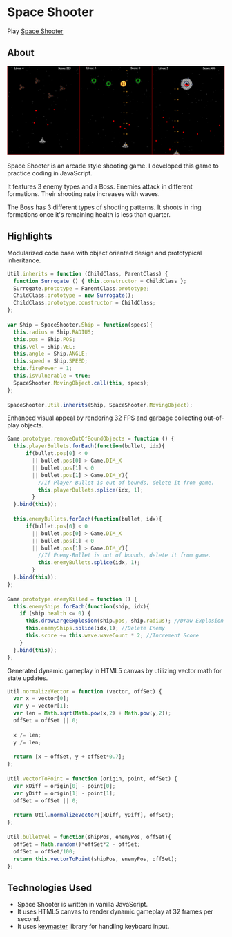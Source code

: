 # Space Shooter

Play [Space Shooter](http://sangamk.com/spaceshooter)

## About
![space_shooter image](space_shooter.jpg)
<p>Space Shooter is an arcade style shooting game. I developed this game to practice coding in JavaScript.</p>

<p>It features 3 enemy types and a Boss. Enemies attack in different formations. Their shooting rate increases with waves.

<p>The Boss has 3 different types of shooting patterns. It shoots in ring formations once it's remaining health is less than quarter.</p>

## Highlights
Modularized code base with object oriented design and prototypical inheritance.
```JavaScript
Util.inherits = function (ChildClass, ParentClass) {
  function Surrogate () { this.constructor = ChildClass };
  Surrogate.prototype = ParentClass.prototype;
  ChildClass.prototype = new Surrogate();
  ChildClass.prototype.constructor = ChildClass;
};

var Ship = SpaceShooter.Ship = function(specs){
  this.radius = Ship.RADIUS;
  this.pos = Ship.POS;
  this.vel = Ship.VEL;
  this.angle = Ship.ANGLE;
  this.speed = Ship.SPEED;
  this.firePower = 1;
  this.isVulnerable = true;
  SpaceShooter.MovingObject.call(this, specs);
};

SpaceShooter.Util.inherits(Ship, SpaceShooter.MovingObject);
```

Enhanced visual appeal by rendering 32 FPS and garbage collecting out-of-play objects.
```JavaScript
Game.prototype.removeOutOfBoundObjects = function () {
  this.playerBullets.forEach(function(bullet, idx){
      if(bullet.pos[0] < 0
        || bullet.pos[0] > Game.DIM_X
        || bullet.pos[1] < 0
        || bullet.pos[1] > Game.DIM_Y){
          //If Player-Bullet is out of bounds, delete it from game.
          this.playerBullets.splice(idx, 1);
        }
  }.bind(this));

  this.enemyBullets.forEach(function(bullet, idx){
      if(bullet.pos[0] < 0
        || bullet.pos[0] > Game.DIM_X
        || bullet.pos[1] < 0
        || bullet.pos[1] > Game.DIM_Y){
          //If Enemy-Bullet is out of bounds, delete it from game.
          this.enemyBullets.splice(idx, 1);
        }
  }.bind(this));
};

Game.prototype.enemyKilled = function () {
  this.enemyShips.forEach(function(ship, idx){
    if (ship.health <= 0) {
      this.drawLargeExplosion(ship.pos, ship.radius); //Draw Explosion
      this.enemyShips.splice(idx,1); //Delete Enemy
      this.score += this.wave.waveCount * 2; //Increment Score
    }
  }.bind(this));
};
```

Generated dynamic gameplay in HTML5 canvas by utilizing vector math for state updates.
```JavaScript
Util.normalizeVector = function (vector, offSet) {
  var x = vector[0];
  var y = vector[1];
  var len = Math.sqrt(Math.pow(x,2) + Math.pow(y,2));
  offSet = offSet || 0;

  x /= len;
  y /= len;

  return [x + offSet, y + offSet*0.7];
};

Util.vectorToPoint = function (origin, point, offSet) {
  var xDiff = origin[0] - point[0];
  var yDiff = origin[1] - point[1];
  offSet = offSet || 0;

  return Util.normalizeVector([xDiff, yDiff], offSet);
};

Util.bulletVel = function(shipPos, enemyPos, offSet){
  offSet = Math.random()*offSet*2 - offSet;
  offSet = offSet/100;
  return this.vectorToPoint(shipPos, enemyPos, offSet);
};
```

## Technologies Used
- Space Shooter is written in vanilla JavaScript.
- It uses HTML5 canvas to render dynamic gameplay at 32 frames per second.
- It uses [keymaster](https://github.com/madrobby/keymaster) library for handling keyboard input.
